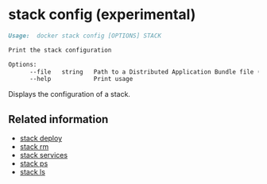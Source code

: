 <!--[metadata]>
+++
title = "stack config"
description = "The stack config command description and usage"
keywords = ["stack, config"]
advisory = "experimental"
[menu.main]
parent = "smn_cli"
+++
<![end-metadata]-->

# stack config (experimental)

```markdown
Usage:  docker stack config [OPTIONS] STACK

Print the stack configuration

Options:
      --file   string   Path to a Distributed Application Bundle file (Default: STACK.dab)
      --help            Print usage
```

Displays the configuration of a stack.

## Related information

* [stack deploy](stack_deploy.md)
* [stack rm](stack_rm.md)
* [stack services](stack_services.md)
* [stack ps](stack_ps.md)
* [stack ls](stack_ls.md)
